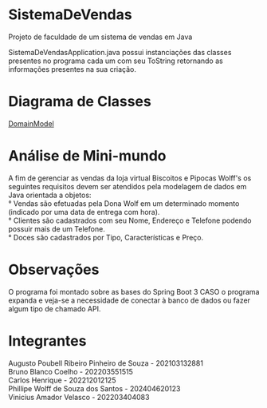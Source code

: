 # SistemaDeVendas
Projeto de faculdade de um sistema de vendas em Java

SistemaDeVendasApplication.java possui instanciações das classes presentes no programa
cada um com seu ToString retornando as informações presentes na sua criação.

# Diagrama de Classes
[DomainModel]()
# Análise de Mini-mundo
A fim de gerenciar as vendas da loja virtual Biscoitos e Pipocas Wolff's os seguintes requisitos devem ser atendidos pela modelagem de dados em Java orientada a objetos:<br>
° Vendas são efetuadas pela Dona Wolf em um determinado momento (indicado por uma data de entrega com hora).<br>
° Clientes são cadastrados com seu Nome, Endereço e Telefone podendo possuir mais de um Telefone.<br>
° Doces são cadastrados por Tipo, Características e Preço.<br>

# Observações
O programa foi montado sobre as bases do Spring Boot 3 CASO o programa expanda e veja-se a necessidade de conectar à banco de dados ou fazer algum tipo de chamado API.

# Integrantes
Augusto Poubell Ribeiro Pinheiro de Souza - 202103132881<br>
Bruno Blanco Coelho - 202203551515<br>
Carlos Henrique - 202212012125<br>
Phillipe Wolff de Souza dos Santos - 202404620123<br>
Vinicius Amador Velasco - 202203404083<br>
